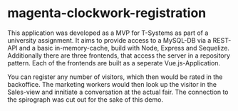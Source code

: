 # magenta-clockwork-registration

This application was developed as a MVP for T-Systems as part of a university assignment.
It aims to provide access to a MySQL-DB via a REST-API and a basic in-memory-cache, build with Node, Express and Sequelize.
Additionally there are three frontends, that access the server in a repository pattern. Each of the frontends are built as a seperate Vue.js-Application.

You can register any number of visitors, which then would be rated in the backoffice.
The marketing workers would then look up the visitor in the Sales-view and innitiate a conversation at the actual fair.
The connection to the spirograph was cut out for the sake of this demo.
